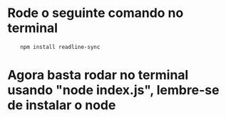 # Rode o seguinte comando no terminal 

```
    npm install readline-sync
```

# Agora basta rodar no terminal usando "node index.js", lembre-se de instalar o node

